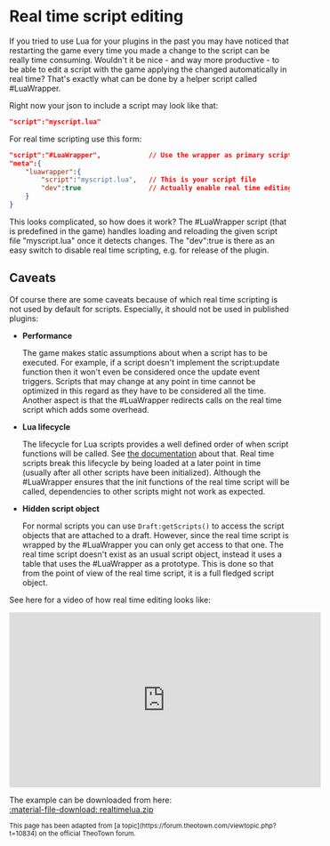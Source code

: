 # Real time script editing

If you tried to use Lua for your plugins in the past you may have noticed that restarting the game every time you made a change to the script can be really time consuming. Wouldn't it be nice - and way more productive - to be able to edit a script with the game applying the changed automatically in real time? That's exactly what can be done by a helper script called #LuaWrapper.

Right now your json to include a script may look like that:
```json
"script":"myscript.lua"
```

For real time scripting use this form:
```json
"script":"#LuaWrapper",            // Use the wrapper as primary script
"meta":{
    "luawrapper":{
        "script":"myscript.lua",   // This is your script file
        "dev":true                 // Actually enable real time editing
    }
}
```

This looks complicated, so how does it work? The #LuaWrapper script (that is predefined in the game) handles loading and reloading the given script file "myscript.lua" once it detects changes. The "dev":true is there as an easy switch to disable real time scripting, e.g. for release of the plugin.

## Caveats
Of course there are some caveats because of which real time scripting is not used by default for scripts. Especially, it should not be used in published plugins:

* **Performance**

    The game makes static assumptions about when a script has to be executed. For example, if a script doesn't implement the script:update function then it won't even be considered once the update event triggers. Scripts that may change at any point in time cannot be optimized in this regard as they have to be considered all the time. Another aspect is that the #LuaWrapper redirects calls on the real time script which adds some overhead.

* **Lua lifecycle**

    The lifecycle for Lua scripts provides a well defined order of when script functions will be called.
    See [the documentation](https://doc.theotown.com/topics/00-intro.md.html) about that.
    Real time scripts break this lifecycle by being loaded at a later point in time (usually after all other scripts have been initialized). Although the #LuaWrapper ensures that the init functions of the real time script will be called, dependencies to other scripts might not work as expected.

* **Hidden script object**

    For normal scripts you can use `Draft:getScripts()` to access the script objects that are attached to a draft. However, since the real time script is wrapped by the #LuaWrapper you can only get access to that one. The real time script doesn't exist as an usual script object, instead it uses a table that uses the #LuaWrapper as a prototype. This is done so that from the point of view of the real time script, it is a full fledged script object.

See here for a video of how real time editing looks like:
<iframe width="560" height="315" src="https://www.youtube.com/embed/EE9qoKTCbZ0" title="YouTube video player" frameborder="0" allow="accelerometer; autoplay; clipboard-write; encrypted-media; gyroscope; picture-in-picture; web-share" referrerpolicy="strict-origin-when-cross-origin" allowfullscreen></iframe>

The example can be downloaded from here: <br/>
[:material-file-download: realtimelua.zip](../../assets/guides/realtimelua.zip)

<sub>
This page has been adapted from
[a topic](https://forum.theotown.com/viewtopic.php?t=10834)
on the official TheoTown forum.
</sub>
